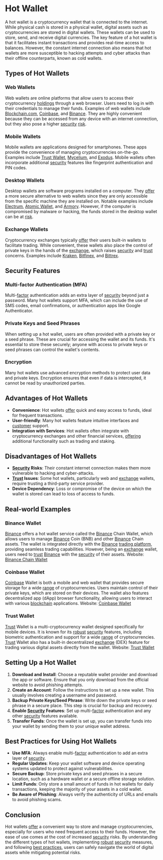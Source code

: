 # Hot Wallet

A hot wallet is a cryptocurrency wallet that is connected to the internet. While physical cash is stored in a physical wallet, digital assets such as cryptocurrencies are stored in digital wallets. These wallets can be used to store, send, and receive digital currencies. The key feature of a hot wallet is that it facilitates instant transactions and provides real-time access to balances. However, the constant internet connection also means that hot wallets are more susceptible to hacking attempts and cyber attacks than their offline counterparts, known as cold wallets.

## Types of Hot Wallets

### Web Wallets
Web wallets are online platforms that allow users to access their cryptocurrency [holdings](../h/holdings.md) through a web browser. Users need to log in with their credentials to manage their funds. Examples of web wallets include [Blockchain.com](https://www.blockchain.com), [Coinbase](https://www.coinbase.com), and [Binance](https://www.binance.com). They are highly convenient because they can be accessed from any device with an internet connection, but they also pose a higher [security](../s/security.md) [risk](../r/risk.md).

### Mobile Wallets
Mobile wallets are applications designed for smartphones. These apps provide the convenience of managing cryptocurrencies on-the-go. Examples include [Trust Wallet](https://trustwallet.com), [Mycelium](https://wallet.mycelium.com), and [Exodus](https://www.exodus.io). Mobile wallets often incorporate additional [security](../s/security.md) features like fingerprint authentication and PIN codes.

### Desktop Wallets
Desktop wallets are software programs installed on a computer. They [offer](../o/offer.md) a more secure alternative to web wallets since they are only accessible from the specific machine they are installed on. Notable examples include [Electrum](https://electrum.org), [Atomic Wallet](https://atomicwallet.io), and [Armory](https://www.bitcoinarmory.com). However, if the computer is compromised by malware or hacking, the funds stored in the desktop wallet can be at [risk](../r/risk.md).

### Exchange Wallets
Cryptocurrency exchanges typically [offer](../o/offer.md) their users built-in wallets to facilitate trading. While convenient, these wallets also place the control of private keys in the hands of the [exchange](../e/exchange.md), which raises [security](../s/security.md) and [trust](../t/trust.md) concerns. Examples include [Kraken](https://www.kraken.com), [Bitfinex](https://www.bitfinex.com), and [Bittrex](https://global.bittrex.com).

## Security Features

### Multi-factor Authentication (MFA)
Multi-[factor](../f/factor.md) authentication adds an extra layer of [security](../s/security.md) beyond just a password. Many hot wallets support MFA, which can include the use of SMS codes, email confirmations, or authentication apps like Google Authenticator.

### Private Keys and Seed Phrases
When setting up a hot wallet, users are often provided with a private key or a seed phrase. These are crucial for accessing the wallet and its funds. It's essential to store these securely; anyone with access to private keys or seed phrases can control the wallet's contents.

### Encryption
Many hot wallets use advanced encryption methods to protect user data and private keys. Encryption ensures that even if data is intercepted, it cannot be read by unauthorized parties.

## Advantages of Hot Wallets

- **Convenience**: Hot wallets [offer](../o/offer.md) quick and easy access to funds, ideal for frequent transactions.
- **User-friendly**: Many hot wallets feature intuitive interfaces and [customer](../c/customer.md) support.
- **Integration with Services**: Hot wallets often integrate with cryptocurrency exchanges and other financial services, [offering](../o/offering.md) additional functionality such as trading and staking.

## Disadvantages of Hot Wallets

- **[Security](../s/security.md) Risks**: Their constant internet connection makes them more vulnerable to hacking and cyber-attacks.
- **[Trust](../t/trust.md) Issues**: Some hot wallets, particularly web and [exchange](../e/exchange.md) wallets, require trusting a third-party service provider.
- **Device Dependency**: Loss or compromise of the device on which the wallet is stored can lead to loss of access to funds.

## Real-world Examples

### Binance Wallet
[Binance](../b/binance.md) offers a hot wallet service called the [Binance](../b/binance.md) Chain Wallet, which allows users to manage [Binance](../b/binance.md) Coin (BNB) and other [Binance](../b/binance.md) Chain assets. The wallet is integrated directly with the [Binance](../b/binance.md) [trading platform](../t/trading_platform.md), providing seamless trading capabilities. However, being an [exchange](../e/exchange.md) wallet, users need to [trust](../t/trust.md) [Binance](../b/binance.md) with the [security](../s/security.md) of their assets.
Website: [Binance Chain Wallet](https://www.binance.org/en/wallets)

### Coinbase Wallet
[Coinbase](../c/coinbase.md) Wallet is both a mobile and web wallet that provides secure storage for a wide [range](../r/range.md) of cryptocurrencies. Users maintain control of their private keys, which are stored on their devices. The wallet also features decentralized app (dApp) browser functionality, allowing users to interact with various [blockchain](../b/blockchain_in_trading.md) applications.
Website: [Coinbase Wallet](https://wallet.coinbase.com)

### Trust Wallet
[Trust](../t/trust.md) Wallet is a multi-cryptocurrency wallet designed specifically for mobile devices. It is known for its [robust](../r/robust.md) [security](../s/security.md) features, including biometric authentication and support for a wide [range](../r/range.md) of cryptocurrencies. [Trust](../t/trust.md) Wallet also has a built-in decentralized [exchange](../e/exchange.md) (DEX) feature for trading various digital assets directly from the wallet.
Website: [Trust Wallet](https://trustwallet.com)

## Setting Up a Hot Wallet

1. **Download and Install**: Choose a reputable wallet provider and download the app or software. Ensure that you only download from the official website to avoid phishing attempts.
2. **Create an Account**: Follow the instructions to set up a new wallet. This usually involves creating a username and password.
3. **Backup Private Keys/Seed Phrase**: Write down the private keys or seed phrase in a secure place. This step is crucial for backup and recovery.
4. **Enable [Security](../s/security.md) Features**: Set up multi-[factor](../f/factor.md) authentication and any other [security](../s/security.md) features available.
5. **Transfer Funds**: Once the wallet is set up, you can transfer funds into your wallet by sending them to your unique wallet address.

## Best Practices for Using Hot Wallets

- **Use MFA**: Always enable multi-[factor](../f/factor.md) authentication to add an extra layer of [security](../s/security.md).
- **Regular Updates**: Keep your wallet software and device operating systems updated to protect against vulnerabilities.
- **Secure Backup**: Store private keys and seed phrases in a secure location, such as a hardware wallet or a secure offline storage solution.
- **Limit Funds**: Only store a small amount of funds in hot wallets for daily transactions, keeping the majority of your assets in a cold wallet.
- **Be Aware of Phishing**: Always verify the authenticity of URLs and emails to avoid phishing scams.

## Conclusion

Hot wallets [offer](../o/offer.md) a convenient way to store and manage cryptocurrencies, especially for users who need frequent access to their funds. However, the ease of use comes at the cost of increased [security](../s/security.md) risks. By understanding the different types of hot wallets, implementing [robust](../r/robust.md) [security](../s/security.md) measures, and following [best practices](../b/best_practices.md), users can safely navigate the world of digital assets while mitigating potential risks.